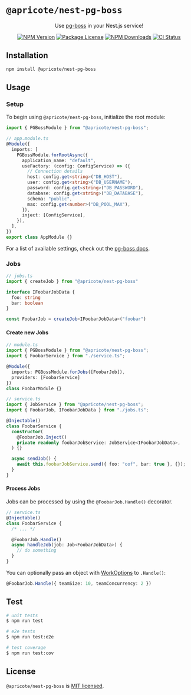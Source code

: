 # `@apricote/nest-pg-boss`

<p align="center">
    Use <a href="https://github.com/timgit/pg-boss" target="_blank">pg-boss</a> in your Nest.js service!
<p align="center">

<p align="center">
    <a href="https://www.npmjs.com/package/@apricote/nest-pg-boss" target="_blank"><img src="https://img.shields.io/npm/v/@apricote/nest-pg-boss.svg" alt="NPM Version"/></a>
    <a href="https://www.npmjs.com/package/@apricote/nest-pg-boss" target="_blank"><img src="https://img.shields.io/npm/l/@apricote/nest-pg-boss.svg" alt="Package License"/></a>
    <a href="https://www.npmjs.com/package/@apricote/nest-pg-boss" target="_blank"><img src="https://img.shields.io/npm/dm/@apricote/nest-pg-boss.svg" alt="NPM Downloads"/></a>
    <a href="https://github.com/apricote/nest-pg-boss/actions?query=workflow%3A%22CI%22" target="_blank"><img src="https://img.shields.io/github/actions/workflow/status/apricote/nest-pg-boss/ci.yaml?branch=main" alt="CI Status"/></a>
</p>

## Installation

```bash
npm install @apricote/nest-pg-boss
```

## Usage

### Setup

To begin using `@apricote/nest-pg-boss`, initialize the root module:

```ts
import { PGBossModule } from "@apricote/nest-pg-boss";

// app.module.ts
@Module({
  imports: [
    PGBossModule.forRootAsync({
      application_name: "default",
      useFactory: (config: ConfigService) => ({
        // Connection details
        host: config.get<string>("DB_HOST"),
        user: config.get<string>("DB_USERNAME"),
        password: config.get<string>("DB_PASSWORD"),
        database: config.get<string>("DB_DATABASE"),
        schema: "public",
        max: config.get<number>("DB_POOL_MAX"),
      }),
      inject: [ConfigService],
    }),
  ],
})
export class AppModule {}
```

For a list of available settings, check out the [pg-boss docs](https://github.com/timgit/pg-boss/blob/master/docs/readme.md#newoptions).

### Jobs

```typescript
// jobs.ts
import { createJob } from "@apricote/nest-pg-boss"

interface IFoobarJobData {
  foo: string
  bar: boolean
}

const FoobarJob = createJob<IFoobarJobData>("foobar")
```

#### Create new Jobs

```typescript
// module.ts
import { PGBossModule } from "@apricote/nest-pg-boss";
import { FoobarService } from "./service.ts";

@Module({
  imports: PGBossModule.forJobs([FoobarJob]),
  providers: [FoobarService]
})
class FoobarModule {}

```

```typescript
// service.ts
import { JobService } from "@apricote/nest-pg-boss";
import { FoobarJob, IFoobarJobData } from "./jobs.ts";

@Injectable()
class FoobarService {
  constructor(
    @FoobarJob.Inject()
    private readonly foobarJobService: JobService<IFoobarJobData>,
  ) {}

  async sendJob() {
    await this.foobarJobService.send({ foo: "oof", bar: true }, {});
  }
}
```

#### Process Jobs

Jobs can be processed by using the `@FoobarJob.Handle()` decorator.

```typescript
// service.ts
@Injectable()
class FoobarService {
  /* ... */

  @FoobarJob.Handle()
  async handleJob(job: Job<FoobarJobData>) {
    // do something
  }
}
```

You can optionally pass an object with [WorkOptions](https://github.com/timgit/pg-boss/blob/1f541263a906781efaf607f539340c9609db77df/types.d.ts#L119) to `.Handle()`:

```typescript
@FoobarJob.Handle({ teamSize: 10, teamConcurrency: 2 })
```

## Test

```bash
# unit tests
$ npm run test

# e2e tests
$ npm run test:e2e

# test coverage
$ npm run test:cov
```

## License

`@apricote/nest-pg-boss` is [MIT licensed](LICENSE).
